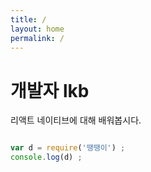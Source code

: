 ```yaml
---
title: /
layout: home
permalink: /
---
```


# 개발자 lkb

리액트 네이티브에 대해 배워봅시다.

```javascript 

var d = require('땡땡이') ;
console.log(d) ; 

```
